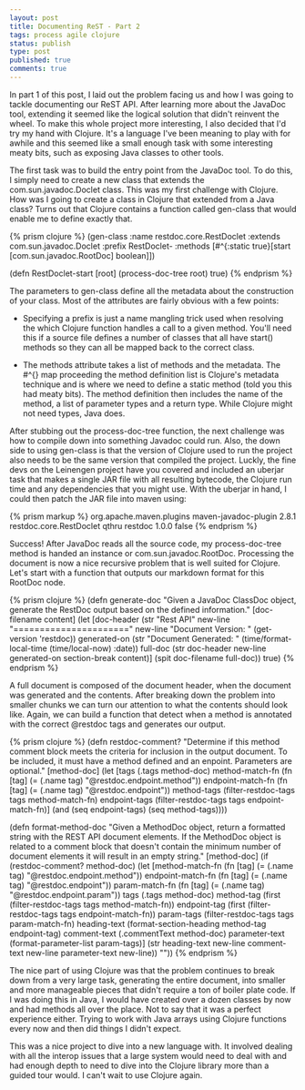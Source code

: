 ```yaml
---
layout: post
title: Documenting ReST - Part 2
tags: process agile clojure
status: publish
type: post
published: true
comments: true
---
```

In part 1 of this post, I laid out the problem facing us and how I was going 
to tackle documenting our ReST API. After learning more about the JavaDoc tool, 
extending it seemed like the logical solution that didn\'t reinvent the wheel. 
To make this whole project more interesting, I also decided that I\'d try my hand 
with Clojure. It\'s a language I\'ve been meaning to play with for awhile and this 
seemed like a small enough task with some interesting meaty bits, such as exposing 
Java classes to other tools.

<!--EndExcerpt-->

The first task was to build the entry point from the JavaDoc tool. To do this, I 
simply need to create a new class that extends the com.sun.javadoc.Doclet class. 
This was my first challenge with Clojure. How was I going to create a class in 
Clojure that extended from a Java class? Turns out that Clojure contains a function 
called gen-class that would enable me to define exactly that.

{% prism clojure %}
(gen-class
  :name restdoc.core.RestDoclet
    :extends com.sun.javadoc.Doclet
    :prefix RestDoclet-
    :methods [#^{:static true}[start [com.sun.javadoc.RootDoc] boolean]])
 
(defn RestDoclet-start
    [root]
    (process-doc-tree root)
    true)
{% endprism %}

The parameters to gen-class define all the metadata about the construction of your 
class. Most of the attributes are fairly obvious with a few points:

* Specifying a prefix is just a name mangling trick used when resolving the which Clojure 
  function handles a call to a given method. You\'ll need this if a source file defines a 
  number of classes that all have start() methods so they can all be mapped back to the 
  correct class.

* The methods attribute takes a list of methods and the metadata. The #^{} map proceeding 
  the method definition list is Clojure\'s metadata technique and is where we need to define 
  a static method (told you this had meaty bits). The method definition then includes the 
  name of the method, a list of parameter types and a return type. While Clojure might not 
  need types, Java does.

After stubbing out the process-doc-tree function, the next challenge was how to compile down 
into something Javadoc could run. Also, the down side to using gen-class is that the version 
of Clojure used to run the project also needs to be the same version that compiled the project. 
Luckly, the fine devs on the Leinengen project have you covered and included an uberjar task 
that makes a single JAR file with all resulting bytecode, the Clojure run time and any 
dependencies that you might use. With the uberjar in hand, I could then patch the JAR file 
into maven using:

{% prism markup %}
<plugin>
  <groupId>org.apache.maven.plugins</groupId>
  <artifactId>maven-javadoc-plugin</artifactId>
  <version>2.8.1</version>
  <configuration>
    <doclet>restdoc.core.RestDoclet</doclet>
    <docletArtifact>
      <groupId>qthru</groupId>
      <artifactId>restdoc</artifactId>
      <version>1.0.0</version>
    </docletArtifact>
    <useStandardDocletOptions>false</useStandardDocletOptions>
  </configuration>
</plugin>
{% endprism %}

Success! After JavaDoc reads all the source code, my process-doc-tree method is handed an instance 
or com.sun.javadoc.RootDoc. Processing the document is now a nice recursive problem that is well 
suited for Clojure. Let\'s start with a function that outputs our markdown format for this 
RootDoc node.

{% prism clojure %}
(defn generate-doc
  "Given a JavaDoc ClassDoc object, generate the RestDoc output based on the defined
   information."
  [doc-filename content]
  (let [doc-header (str "Rest API" new-line "======================" new-line "Document Version: " (get-version 'restdoc))
        generated-on (str "Document Generated: " (time/format-local-time (time/local-now) :date))
        full-doc (str doc-header new-line generated-on section-break content)]
    (spit doc-filename full-doc))
    true)
{% endprism %}

A full document is composed of the document header, when the document was generated and 
the contents. After breaking down the problem into smaller chunks we can turn our attention 
to what the contents should look like. Again, we can build a function that detect when a 
method is annotated with the correct @restdoc tags and generates our output.

{% prism clojure %}
(defn restdoc-comment?
  "Determine if this method comment block meets the criteria for inclusion in the
   output document. To be included, it must have a method defined and an enpoint.
   Parameters are optional."
  [method-doc]
  (let [tags (.tags method-doc)
      method-match-fn (fn [tag] (= (.name tag) "@restdoc.endpoint.method"))
      endpoint-match-fn (fn [tag] (= (.name tag) "@restdoc.endpoint"))
      method-tags (filter-restdoc-tags tags method-match-fn)
      endpoint-tags (filter-restdoc-tags tags endpoint-match-fn)]
    (and (seq endpoint-tags) (seq method-tags))))
 
 
(defn format-method-doc
  "Given a MethodDoc object, return a formatted string with the REST API document 
   elements. If the MethodDoc object is related to a comment block that doesn't
   contain the minimum number of document elements it will result in an empty string."
  [method-doc]
  (if (restdoc-comment? method-doc)
    (let [method-match-fn (fn [tag] (= (.name tag) "@restdoc.endpoint.method"))
        endpoint-match-fn (fn [tag] (= (.name tag) "@restdoc.endpoint"))
        param-match-fn (fn [tag] (= (.name tag) "@restdoc.endpoint.param"))
        tags (.tags method-doc)
        method-tag (first (filter-restdoc-tags tags method-match-fn))
        endpoint-tag (first (filter-restdoc-tags tags endpoint-match-fn))
        param-tags (filter-restdoc-tags tags param-match-fn)
        heading-text (format-section-heading method-tag endpoint-tag)
        comment-text (.commentText method-doc)
        parameter-text (format-parameter-list param-tags)]
      (str heading-text new-line
         comment-text new-line
         parameter-text new-line))
      ""))
{% endprism %}

The nice part of using Clojure was that the problem continues to break down from a 
very large task, generating the entire document, into smaller and more manageable pieces 
that didn\'t require a ton of boiler plate code. If I was doing this in Java, I would 
have created over a dozen classes by now and had methods all over the place. Not to say 
that it was a perfect experience either. Trying to work with Java arrays using Clojure 
functions every now and then did things I didn\'t expect.

This was a nice project to dive into a new language with. It involved dealing with all 
the interop issues that a large system would need to deal with and had enough depth to 
need to dive into the Clojure library more than a guided tour would. I can\'t wait to use 
Clojure again.
